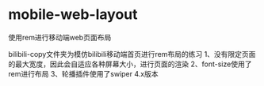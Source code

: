# mobile-web-layout
使用rem进行移动端web页面布局

bilibili-copy文件夹为模仿bilibili移动端首页进行rem布局的练习
  1、没有限定页面的最大宽度，因此会自适应各种屏幕大小，进行页面的渲染
  2、font-size使用了rem进行布局
  3、轮播插件使用了swiper 4.x版本
